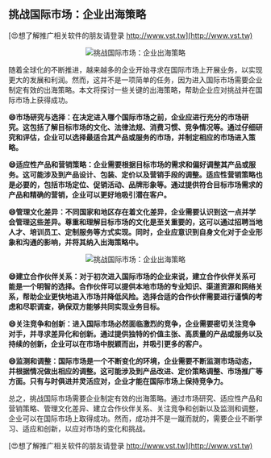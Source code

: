 ## **挑战国际市场：企业出海策略**

[😍想了解推广相关软件的朋友请登录 http://www.vst.tw](http://www.vst.tw)

 <center><img src="https://vst.tw/MP4/tuiguang/png/7.png" alt="挑战国际市场：企业出海策略"></center>

随着全球化的不断推进，越来越多的企业开始寻求在国际市场上开展业务，以实现更大的发展和利润。然而，这并不是一项简单的任务，因为进入国际市场需要企业制定有效的出海策略。本文将探讨一些关键的出海策略，帮助企业应对挑战并在国际市场上获得成功。

**😄市场研究与选择：在决定进入哪个国际市场之前，企业应进行充分的市场研究。这包括了解目标市场的文化、法律法规、消费习惯、竞争情况等。通过仔细研究和评估，企业可以选择最适合其产品或服务的市场，并制定相应的市场进入策略。**

**😄适应性产品和营销策略：企业需要根据目标市场的需求和偏好调整其产品或服务。这可能涉及到产品设计、包装、定价以及营销手段的调整。适应性营销策略也是必要的，包括市场定位、促销活动、品牌形象等。通过提供符合目标市场需求的产品和精确的营销，企业可以更好地吸引潜在客户。**

**😄管理文化差异：不同国家和地区存在着文化差异，企业需要认识到这一点并学会管理这些差异。尊重和理解目标市场的文化是至关重要的，这可以通过招聘当地人才、培训员工、定制服务等方式实现。同时，企业应意识到自身文化对于企业形象和沟通的影响，并将其纳入出海策略中。**

 <center><img src="https://vst.tw/MP4/tuiguang/png/5.png" alt="挑战国际市场：企业出海策略"></center>

**😄建立合作伙伴关系：对于初次进入国际市场的企业来说，建立合作伙伴关系可能是一个明智的选择。合作伙伴可以提供本地市场的专业知识、渠道资源和网络关系，帮助企业更快地进入市场并降低风险。选择合适的合作伙伴需要进行谨慎的考虑和尽职调查，确保双方能够共同实现业务目标。**

**😄关注竞争和创新：进入国际市场必然面临激烈的竞争，企业需要密切关注竞争对手，并寻求差异化和创新。通过提供独特的价值主张、高质量的产品或服务以及持续的创新，企业可以在市场中脱颖而出，并吸引更多的客户。**

**😄监测和调整：国际市场是一个不断变化的环境，企业需要不断监测市场动态，并根据情况做出相应的调整。这可能涉及到产品改进、定价策略调整、市场推广等方面。只有与时俱进并灵活应对，企业才能在国际市场上保持竞争力。**

总之，挑战国际市场需要企业制定有效的出海策略。通过市场研究、适应性产品和营销策略、管理文化差异、建立合作伙伴关系、关注竞争和创新以及监测和调整，企业可以在国际市场上取得成功。然而，成功并不是一蹴而就的，需要企业不断学习、适应和创新，以应对市场的变化和挑战。

[😍想了解推广相关软件的朋友请登录 http://www.vst.tw](http://www.vst.tw)



